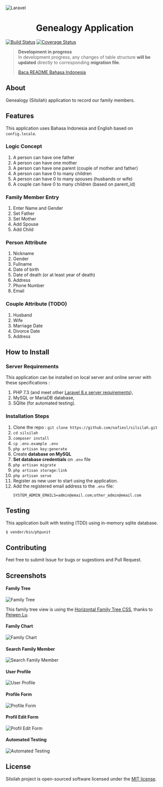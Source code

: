 ![Laravel](https://laravel.com/assets/img/components/logo-laravel.svg)

<h1 align="center">Genealogy Application</h1>

[![Build Status](https://travis-ci.org/nafiesl/silsilah.svg?branch=master)](https://travis-ci.org/nafiesl/silsilah)
[![Coverage Status](https://coveralls.io/repos/github/nafiesl/silsilah/badge.svg?branch=master)](https://coveralls.io/github/nafiesl/silsilah?branch=master)

> **Development in progress**  
> In development progress, any changes of table structure **will be updated** directly to corresponding **migration file**.
>
> [Baca README Bahasa Indonesia](readme.id.md)

## About

Genealogy (Silsilah) application to record our family members.

## Features

This application uses Bahasa Indonesia and English based on `config.locale`.

### Logic Concept

1. A person can have one father
2. A person can have one mother
3. A person can have one parent (couple of mother and father)
4. A person can have 0 to many children
5. A person can have 0 to many spouses (husbands or wife)
6. A couple can have 0 to many children (based on parent_id)

### Family Member Entry

1. Enter Name and Gender
2. Set Father
3. Set Mother
4. Add Spouse
5. Add Child

### Person Attribute

1. Nickname
2. Gender
3. Fullname
4. Date of birth
5. Date of death (or at least year of death)
6. Address
7. Phone Number
8. Email

### Couple Attribute (TODO)

1. Husband
2. Wife
3. Marriage Date
4. Divorce Date
5. Address

## How to Install

### Server Requirements

This application can be installed on local server and online server with these specifications :

1. PHP 7.3 (and meet other [Laravel 8.x server requirements](https://laravel.com/docs/8.x/deployment#server-requirements)),
2. MySQL or MariaDB database,
3. SQlite (for automated testing).

### Installation Steps

1. Clone the repo : `git clone https://github.com/nafiesl/silsilah.git`
2. `cd silsilah`
3. `composer install`
4. `cp .env.example .env`
5. `php artisan key:generate`
6. Create **database on MySQL**
7. **Set database credentials** on `.env` file
8. `php artisan migrate`
9. `php artisan storage:link`
10. `php artisan serve`
11. Register as new user to start using the application.
12. Add the registered email address to the `.env` file:
    ```
    SYSTEM_ADMIN_EMAILS=admin@email.com;other_admin@email.com
    ```

## Testing

This application built with testing (TDD) using in-memory sqlite database.

```bash
$ vendor/bin/phpunit
```

## Contributing

Feel free to submit Issue for bugs or sugestions and Pull Request.

## Screenshots

#### Family Tree

![Family Tree](public/images/02-pohon-keluarga.jpg "Family Tree")

This family tree view is using the [Horizontal Family Tree CSS](https://codepen.io/P233/pen/Kzbsi), thanks to [Peiwen Lu](https://codepen.io/P233/pen/Kzbsi).

#### Family Chart

![Family Chart](public/images/03-bagan-keluarga.jpg "Family Chart")

#### Search Family Member

![Search Family Member](public/images/01-cari-keluarga.jpg "Search Family Member")

#### User Profile

![User Profile](public/images/04-profil.jpg "User Profile")

#### Profile Form

![Profile Form](public/images/05-form-profil.jpg "Profile Form")

#### Profil Edit Form

![Profil Edit Form](public/images/06-edit-profil.jpg "Profil Edit Form")

#### Automated Testing

![Automated Testing](public/images/07-automated-testing.jpg "Automated Testing")

## License

Silsilah project is open-sourced software licensed under the [MIT license](LICENSE).
